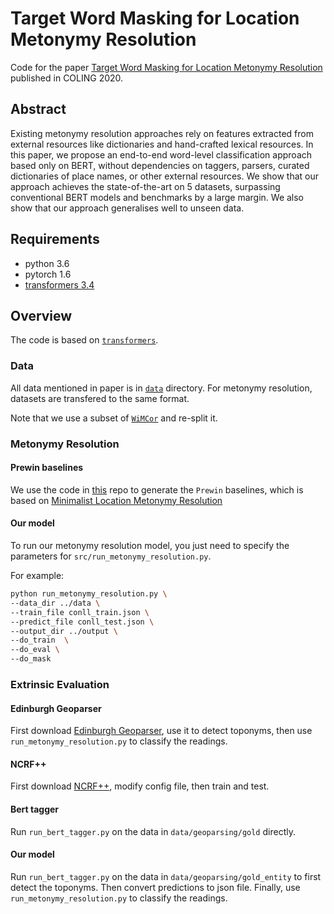 # Target Word Masking for Location Metonymy Resolution

Code for the paper [Target Word Masking for Location Metonymy Resolution](metonymy_resolution_long.pdf) published in COLING 2020.

## Abstract
 Existing metonymy resolution approaches rely on features extracted
  from external resources like dictionaries and hand-crafted lexical
  resources.  In this paper, we propose an end-to-end word-level
  classification approach based only on BERT, without dependencies on
  taggers, parsers, curated dictionaries of place names, or other
  external resources. We show that our approach achieves the
  state-of-the-art on 5 datasets, surpassing conventional BERT models
  and benchmarks by a large margin. We also show that our approach
  generalises well to unseen data.

## Requirements

- python 3.6
- pytorch 1.6
- [transformers 3.4](https://github.com/huggingface/transformers)

## Overview

The code is based on [`transformers`](https://github.com/huggingface/transformers).

### Data

All data mentioned in paper is in [`data`](https://github.com/haonan-li/TWM-metonymy-resolution/tree/main/data) directory. For metonymy resolution, datasets are transfered to the same format. 

Note that we use a subset of [`WiMCor`](https://kevinalexmathews.github.io/software/) and re-split it. 

### Metonymy Resolution

#### Prewin baselines 
We use the code in [this](https://github.com/nlpAThits/WiMCor) repo to generate the `Prewin` baselines, which is based on [Minimalist Location Metonymy Resolution](https://github.com/milangritta/Minimalist-Location-Metonymy-Resolution)

#### Our model
To run our metonymy resolution model, you just need to specify the parameters for `src/run_metonymy_resolution.py`.

For example: 
```bash
python run_metonymy_resolution.py \
--data_dir ../data \
--train_file conll_train.json \
--predict_file conll_test.json \
--output_dir ../output \
--do_train  \
--do_eval \
--do_mask
```


### Extrinsic Evaluation

#### Edinburgh Geoparser
First download [Edinburgh Geoparser](https://www.ltg.ed.ac.uk/software/geoparser/), use it to detect toponyms, then use `run_metonymy_resolution.py` to classify the readings.

#### NCRF++ 
First download [NCRF++](https://github.com/jiesutd/NCRFpp), modify config file, then train and test.

#### Bert tagger
Run `run_bert_tagger.py` on the data in `data/geoparsing/gold` directly.

#### Our model
Run `run_bert_tagger.py` on the data in `data/geoparsing/gold_entity` to first detect the toponyms. Then convert predictions to json file. Finally, use `run_metonymy_resolution.py` to classify the readings.

